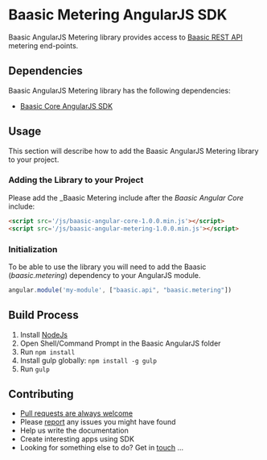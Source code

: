 # Baasic Metering AngularJS SDK

Baasic AngularJS Metering library provides access to [Baasic REST API](https://api.baasic.com/beta) metering end-points.

## Dependencies

Baasic AngularJS Metering library has the following dependencies:

* [Baasic Core AngularJS SDK](../../../baasic-sdk-angularjs-core)

## Usage

This section will describe how to add the Baasic AngularJS Metering library to your project.

### Adding the Library to your Project

Please add the _Baasic Metering include after the _Baasic Angular Core_ include:

```html
<script src='/js/baasic-angular-core-1.0.0.min.js'></script>
<script src='/js/baasic-angular-metering-1.0.0.min.js'></script>
```
### Initialization

To be able to use the library you will need to add the Baasic (_baasic.metering_) dependency to your AngularJS module.

```javascript
angular.module('my-module', ["baasic.api", "baasic.metering"])
```

## Build Process

1. Install [NodeJs](http://nodejs.org/download/)
2. Open Shell/Command Prompt in the Baasic AngularJS folder
3. Run `npm install`
4. Install gulp globally: `npm install -g gulp`
5. Run `gulp`

## Contributing

* [Pull requests are always welcome](../../../baasic-sdk-angularjs-metering/pulls)
* Please [report](../../../baasic-sdk-angularjs-metering/issues) any issues you might have found
* Help us write the documentation
* Create interesting apps using SDK
* Looking for something else to do? Get in <u>touch</u> ...
